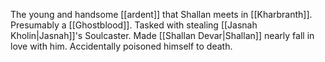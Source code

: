 The young and handsome [[ardent]] that Shallan meets in [[Kharbranth]]. Presumably a [[Ghostblood]]. Tasked with stealing [[Jasnah Kholin|Jasnah]]'s Soulcaster. Made [[Shallan Devar|Shallan]] nearly fall in love with him. Accidentally poisoned himself to death.